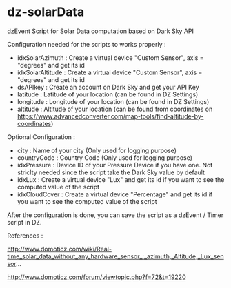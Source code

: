 # dz-solarData
dzEvent Script for Solar Data computation based on Dark Sky API

Configuration needed for the scripts to works properly :

- idxSolarAzimuth : Create a virtual device "Custom Sensor", axis = "degrees" and get its id
- idxSolarAltitude : Create a virtual device "Custom Sensor", axis = "degrees" and get its id
- dsAPIkey : Create an account on Dark Sky and get your API Key
- latitude : Latitude of your location (can be found in DZ Settings)
- longitude : Longitude of your location (can be found in DZ Settings)
- altitude : Altitude of your location (can be found from coordinates on https://www.advancedconverter.com/map-tools/find-altitude-by-coordinates)

Optional Configuration :
- city : Name of your city (Only used for logging purpose)
- countryCode : Country Code  (Only used for logging purpose)
- idxPressure : Device ID of your Pressure Device if you have one. Not striclty needed since the script take the Dark Sky value by default
- idxLux : Create a virtual device "Lux" and get its id if you want to see the computed value of the script
- idxCloudCover : Create a virtual device "Percentage" and get its id if you want to see the computed value of the script

After the configuration is done, you can save the script as a dzEvent / Timer script in DZ.

References :

http://www.domoticz.com/wiki/Real-time_solar_data_without_any_hardware_sensor_:_azimuth,_Altitude,_Lux_sensor...

http://www.domoticz.com/forum/viewtopic.php?f=72&t=19220
